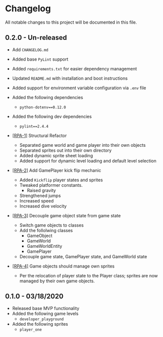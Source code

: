 # Changelog

All notable changes to this project will be documented in this file.

## 0.2.0 - Un-released

-   Add `CHANGELOG.md`
-   Added base `PyLint` support
-   Added `requirements.txt` for easier dependency management
-   Updated `README.md` with installation and boot instructions
-   Added support for environment variable configuration via `.env` file
-   Added the following dependencies
    -   `python-dotenv==0.12.0`
-   Added the following dev dependencies
    -   `pylint==2.4.4`

-   [[RPA-1]](https://github.com/doctorMcbob/RedPantsOrDieTrying/issues/3) Structural Refactor
    -   Separated game world and game player into their own objects
    -   Separated sprites out into their own directory
    -   Added dynamic sprite sheet loading
    -   Added support for dynamic level loading and default level selection

-   [[RPA-2]](https://github.com/doctorMcbob/RedPantsOrDieTrying/issues/10) Add GamePlayer kick flip mechanic
    -   Added `Kickflip` player states and sprites
    -   Tweaked platformer constants.
        -   Raised gravity
	-   Strengthened jumps
	-   Increased speed
	-   Increased dive velocity

-   [[RPA-3]](https://github.com/doctorMcbob/RedPantsOrDieTrying/issues/4) Decouple game object state from game state
    -   Switch game objects to classes
    -   Add the follolwing classes
        -   GameObject
        -   GameWorld
        -   GameWorldEntity
        -   GamePlayer
    -   Decouple game state, GamePlayer state, and GameWorld state

-   [[RPA-4]](https://github.com/doctorMcbob/RedPantsOrDieTrying/issues/5) Game objects should manage own sprites
    -   Per the relocation of player state to the Player class; sprites are now managed by their own game objects.


## 0.1.0 - 03/18/2020

-   Released base MVP functionality
-   Added the following game levels
    -   `developer_playground`
-   Added the following sprites
    -   `player_one`
